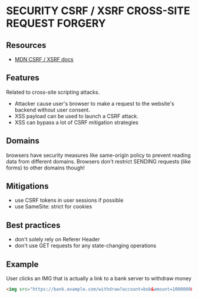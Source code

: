 # SECURITY CSRF / XSRF CROSS-SITE REQUEST FORGERY

## Resources

- [MDN CSRF / XSRF docs](https://developer.mozilla.org/en-US/docs/Web/Security/Types_of_attacks#cross-site_request_forgery_csrf)

## Features
Related to cross-site scripting attacks.
- Attacker cause user's browser to make a request to the website's backend without user consent.
- XSS payload can be used to launch a CSRF attack.
- XSS can bypass a lot of CSRF mitigation strategies

## Domains
browsers have security measures like same-origin policy to prevent reading data
from different domains. Browsers don't restrict SENDING requests (like forms)
to other domains though!

## Mitigations
- use CSRF tokens in user sessions if possible
- use SameSite: strict for cookies

## Best practices
- don't solely rely on Referer Header
- don't use GET requests for any state-changing operations

## Example
User clicks an IMG that is actually a link to a bank server to withdraw money

```html
<img src="https://bank.example.com/withdraw?account=bob&amount=1000000&for=mallory" />
```